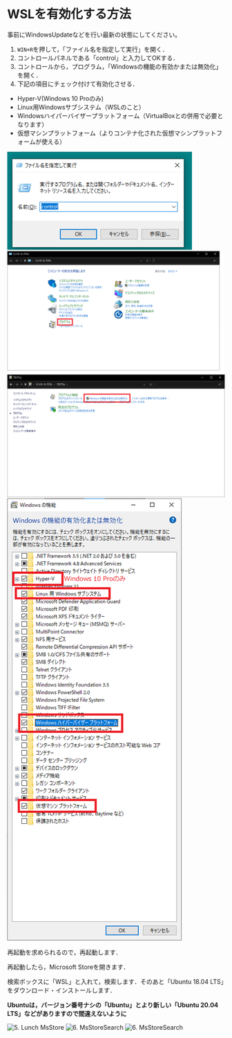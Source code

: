 # WSLを有効化する方法

事前にWindowsUpdateなどを行い最新の状態にしてください。

1. `WIN+R`を押して，「ファイル名を指定して実行」を開く．
2. コントロールパネルである「control」と入力してOKする．
3. コントロールから，プログラム，「Windowsの機能の有効かまたは無効化」を開く．
4. 下記の項目にチェック付けて有効化させる．

- Hyper-V(Windows 10 Proのみ)
- Linux用Windowsサブシステム（WSLのこと）
- Windowsハイパーバイザープラットフォーム（VirtualBoxとの併用で必要となります）
- 仮想マシンプラットフォーム（よりコンテナ化された仮想マシンプラットフォームが使える）


![1. control.exe](control.png)
![2. program](program.png)
![3. programAndFeature](program-and-feature.png)
![4. windows-feature](windows-feature.png)


再起動を求められるので，再起動します．


再起動したら，Microsoft Storeを開きます．

検索ボックスに「WSL」と入れて，検索します．そのあと「Ubuntu 18.04 LTS」をダウンロード・インストールします．

__Ubuntuは，バージョン番号ナシの「Ubuntu」とより新しい「Ubuntu 20.04 LTS」などがありますので間違えないように__


![5. Lunch MsStore](MsStore.png)
![6. MsStoreSearch](MsStoreSearch.png)
![6. MsStoreSearch](MsStoreSearch.png)
